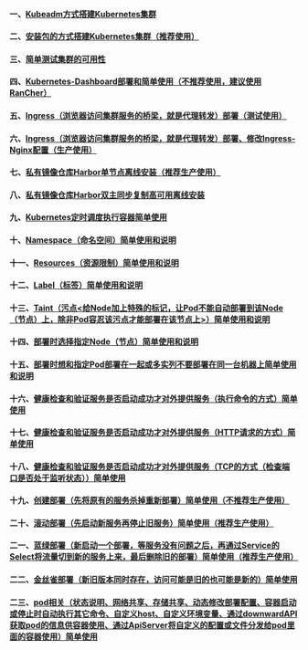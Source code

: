 #### 一、[Kubeadm方式搭建Kubernetes集群][1]
#### 二、[安装包的方式搭建Kubernetes集群（推荐使用）][4]
#### 三、[简单测试集群的可用性][2]
#### 四、[Kubernetes-Dashboard部署和简单使用（不推荐使用，建议使用RanCher）][3]
#### 五、[Ingress（浏览器访问集群服务的桥梁，就是代理转发）部署（测试使用）][7]
#### 六、[Ingress（浏览器访问集群服务的桥梁，就是代理转发）部署、修改Ingress-Nginx配置（生产使用）][23]
#### 七、[私有镜像仓库Harbor单节点离线安装（推荐生产使用）][5]
#### 八、[私有镜像仓库Harbor双主同步复制高可用离线安装][6]
#### 九、[Kubernetes定时调度执行容器简单使用][8]
#### 十、[Namespace（命名空间）简单使用和说明][9]
#### 十一、[Resources（资源限制）简单使用和说明][10]
#### 十二、[Label（标签）简单使用和说明][11]
#### 十三、[Taint（污点<给Node加上特殊的标记，让Pod不能自动部署到该Node（节点）上，除非Pod容忍该污点才能部署在该节点上>）简单使用和说明][14]
#### 十四、[部署时选择指定Node（节点）简单使用和说明][12]
#### 十五、[部署时想和指定Pod部署在一起或多实列不要部署在同一台机器上简单使用和说明][13]
#### 十六、[健康检查和验证服务是否启动成功才对外提供服务（执行命令的方式）简单使用][15]
#### 十七、[健康检查和验证服务是否启动成功才对外提供服务（HTTP请求的方式）简单使用][16]
#### 十八、[健康检查和验证服务是否启动成功才对外提供服务（TCP的方式（检查端口是否处于监听状态））简单使用][17]
#### 十九、[创建部署（先将原有的服务杀掉重新部署）简单使用（不推荐生产使用）][18]
#### 二十、[滚动部署（先启动新服务再停止旧服务）简单使用（推荐生产使用）][19]
#### 二一、[蓝绿部署（新启动一个部署，等服务没有问题之后，再通过Service的Select将流量切到新的服务上来，最后删除旧的部署）简单使用（推荐生产使用）][20]
#### 二二、[金丝雀部署（新旧版本同时存在，访问可能是旧的也可能是新的）简单使用][21]
#### 二三、[pod相关（状态说明、网络共享、存储共享、动态修改部署配置、容器启动或停止时自动执行其它命令、自定义host、自定义环境变量、通过downwardAPI获取pod的信息供容器使用、通过ApiServer将自定义的配置或文件分发给pod里面的容器使用）简单使用][22]


[1]: https://github.com/firechiang/kubernetes-study/tree/master/docs/cluster-build-kubeadm.md
[2]: https://github.com/firechiang/kubernetes-study/tree/master/docs/cluster-test-simple.md
[3]: https://github.com/firechiang/kubernetes-study/tree/master/docs/cluster-build-kubernetes-dashboard.md
[4]: https://github.com/firechiang/kubernetes-study/tree/master/docs/cluster-build-binary.md
[5]: https://github.com/firechiang/kubernetes-study/tree/master/docs/single-harbor-build-binary.md
[6]: https://github.com/firechiang/kubernetes-study/tree/master/docs/ha-harbor-build-binary.md
[7]: https://github.com/firechiang/kubernetes-study/tree/master/docs/ingress-nginx-build.md
[8]: https://github.com/firechiang/kubernetes-study/blob/master/k8s-deploy/k8s-deploy-job-demo/README.md
[9]: https://github.com/firechiang/kubernetes-study/tree/master/docs/namespace-simple.md
[10]: https://github.com/firechiang/kubernetes-study/tree/master/docs/resources-simple.md
[11]: https://github.com/firechiang/kubernetes-study/tree/master/docs/label-simple.md
[12]: https://github.com/firechiang/kubernetes-study/tree/master/docs/deploy-select-node.md
[13]: https://github.com/firechiang/kubernetes-study/tree/master/docs/deploy-select-pod.md
[14]: https://github.com/firechiang/kubernetes-study/tree/master/docs/deploy-select-taint.md
[15]: https://github.com/firechiang/kubernetes-study/tree/master/docs/health-simple-cmd.md
[16]: https://github.com/firechiang/kubernetes-study/tree/master/docs/health-simple-http.md
[17]: https://github.com/firechiang/kubernetes-study/tree/master/docs/health-simple-tcp.md
[18]: https://github.com/firechiang/kubernetes-study/tree/master/docs/deploy-simple-recreate.md
[19]: https://github.com/firechiang/kubernetes-study/tree/master/docs/deploy-simple-rollingupdate.md
[20]: https://github.com/firechiang/kubernetes-study/tree/master/docs/deploy-simple-bluegreen.md
[21]: https://github.com/firechiang/kubernetes-study/tree/master/docs/deploy-simple-bluegreen2.md
[22]: https://github.com/firechiang/kubernetes-study/blob/master/docs/pod/pod-index.md
[23]: https://github.com/firechiang/kubernetes-study/tree/master/docs/ingress-nginx-build2.md


